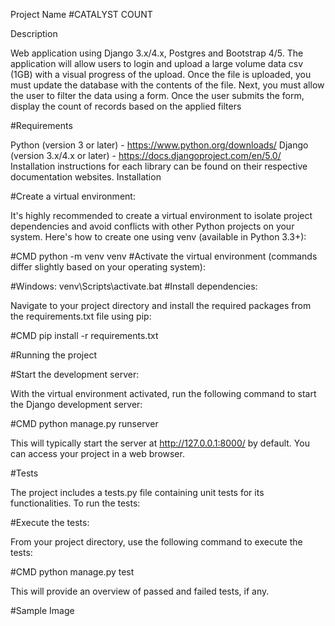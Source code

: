 Project Name
#CATALYST COUNT

Description

Web application using Django 3.x/4.x, Postgres and Bootstrap 4/5. The application will allow users to login and upload a large volume data csv (1GB) with a visual progress of the upload.
Once the file is uploaded, you must update the database with the contents of the file. Next, you must allow the user to filter the data using a form. Once the user submits the form, display the count of records based on the applied filters

#Requirements

Python (version 3 or later) - https://www.python.org/downloads/
Django (version 3.x/4.x or later) - https://docs.djangoproject.com/en/5.0/
Installation instructions for each library can be found on their respective documentation websites.
Installation

#Create a virtual environment:

It's highly recommended to create a virtual environment to isolate project dependencies and avoid conflicts with other Python projects on your system. Here's how to create one using venv (available in Python 3.3+):

#CMD
python -m venv venv
#Activate the virtual environment (commands differ slightly based on your operating system):

#Windows: venv\Scripts\activate.bat
#Install dependencies:

Navigate to your project directory and install the required packages from the requirements.txt file using pip:

#CMD
pip install -r requirements.txt

#Running the project

#Start the development server:

With the virtual environment activated, run the following command to start the Django development server:

#CMD
python manage.py runserver

This will typically start the server at http://127.0.0.1:8000/ by default. You can access your project in a web browser.

#Tests

The project includes a tests.py file containing unit tests for its functionalities. To run the tests:

#Execute the tests:

From your project directory, use the following command to execute the tests:

#CMD
python manage.py test

This will provide an overview of passed and failed tests, if any.

#Sample Image
